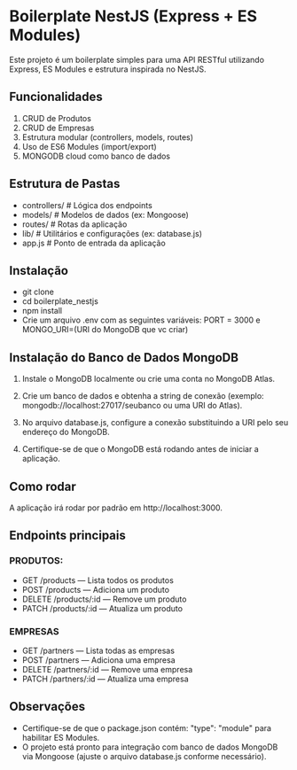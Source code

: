 # Boilerplate NestJS (Express + ES Modules)
Este projeto é um boilerplate simples para uma API RESTful utilizando Express, ES Modules e estrutura inspirada no NestJS.

## Funcionalidades
1. CRUD de Produtos
2. CRUD de Empresas
3. Estrutura modular (controllers, models, routes)
4. Uso de ES6 Modules (import/export)
5. MONGODB cloud como banco de dados

## Estrutura de Pastas
- controllers/   # Lógica dos endpoints
- models/        # Modelos de dados (ex: Mongoose)
- routes/        # Rotas da aplicação
- lib/           # Utilitários e configurações (ex: database.js)
- app.js         # Ponto de entrada da aplicação

## Instalação
- git clone <repo-url>
- cd boilerplate_nestjs
- npm install
- Crie um arquivo .env com as seguintes variáveis: PORT = 3000 e MONGO_URI=(URI do MongoDB que vc criar)

## Instalação do Banco de Dados MongoDB
1. Instale o MongoDB localmente ou crie uma conta no MongoDB Atlas.

2. Crie um banco de dados e obtenha a string de conexão (exemplo: mongodb://localhost:27017/seubanco ou uma URI do Atlas).

3. No arquivo database.js, configure a conexão substituindo a URI pelo seu endereço do MongoDB.

4. Certifique-se de que o MongoDB está rodando antes de iniciar a aplicação.

## Como rodar
A aplicação irá rodar por padrão em http://localhost:3000.

## Endpoints principais
### PRODUTOS:
- GET /products — Lista todos os produtos
- POST /products — Adiciona um produto
- DELETE /products/:id — Remove um produto
- PATCH /products/:id — Atualiza um produto

### EMPRESAS
- GET /partners — Lista todas as empresas
- POST /partners — Adiciona uma empresa
- DELETE /partners/:id — Remove uma empresa
- PATCH /partners/:id — Atualiza uma empresa

## Observações
- Certifique-se de que o package.json contém: "type": "module" para habilitar ES Modules.
- O projeto está pronto para integração com banco de dados MongoDB via Mongoose (ajuste o arquivo database.js conforme necessário).
